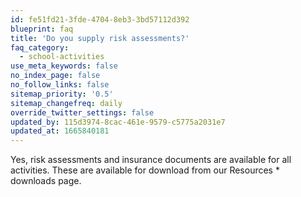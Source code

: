 ```yaml
---
id: fe51fd21-3fde-4704-8eb3-3bd57112d392
blueprint: faq
title: 'Do you supply risk assessments?'
faq_category:
  - school-activities
use_meta_keywords: false
no_index_page: false
no_follow_links: false
sitemap_priority: '0.5'
sitemap_changefreq: daily
override_twitter_settings: false
updated_by: 115d3974-8cac-461e-9579-c5775a2031e7
updated_at: 1665840181
---
```

Yes, risk assessments and insurance documents are available for all activities. These are available for download from our Resources * downloads page.